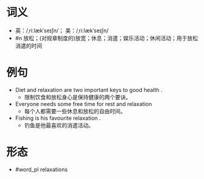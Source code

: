# 词义
- 英：/ˌriːlækˈseɪʃn/； 美：/ˌriːlækˈseɪʃn/
- #n 放松；(对规章制度的)放宽；休息；消遣；娱乐活动；休闲活动；用于放松消遣的时间
# 例句
- Diet and relaxation are two important keys to good health .
	- 限制饮食和放松身心是保持健康的两个要诀。
- Everyone needs some free time for rest and relaxation
	- 每个人都需要一些休息和放松的自由时间。
- Fishing is his favourite relaxation .
	- 钓鱼是他最喜欢的消遣活动。
# 形态
- #word_pl relaxations
